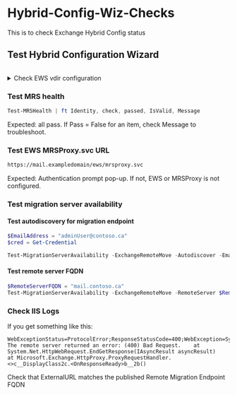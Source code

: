 # Hybrid-Config-Wiz-Checks
This is to check Exchange Hybrid Config status

## Test Hybrid Configuration Wizard

```powershell
```

<details>
<summary>
Check EWS vdir configuration
</summary>

```powershell
Get-WebServicesVirtualDirectory -ADPropertiesOnly |ft ExternalAuthenticationMethods,InternalURL, Externalurl,MRSproxyEnabled,Server
```

Expected: External URL matches published fqdn for migration endpoint, and potentially, ExternalURL should match InternalURL

</details>

### Test MRS health

```powershell
Test-MRSHealth | ft Identity, check, passed, IsValid, Message
```

Expected: all pass. If Pass = False for an item, check Message to troubleshoot.

### Test EWS MRSProxy.svc URL

```html
https://mail.exampledomain/ews/mrsproxy.svc
```

Expected: Authentication prompt pop-up. If not, EWS or MRSProxy is not configured.

### Test migration server availability

#### Test autodiscovery for migration endpoint

```powershell
$EmailAddress = "adminUser@contoso.ca"
$cred = Get-Credential

Test-MigrationServerAvailability -ExchangeRemoteMove -Autodiscover -EmailAddress $EmailAddress -Credentials $Cred
```

#### Test remote server FQDN

```powershell
$RemoteServerFQDN = "mail.contoso.ca"
Test-MigrationServerAvailability -ExchangeRemoteMove -RemoteServer $RemoteServerFQDN -Credentials(Get-Credential)
```

### Check IIS Logs

If you get something like this:

```output
WebExceptionStatus=ProtocolError;ResponseStatusCode=400;WebException=System.Net.WebException: The remote server returned an error: (400) Bad Request.    at System.Net.HttpWebRequest.EndGetResponse(IAsyncResult asyncResult)    at Microsoft.Exchange.HttpProxy.ProxyRequestHandler.<>c__DisplayClass2c.<OnResponseReady>b__2b()
```

Check that ExternalURL matches the published Remote Migration Endpoint FQDN
